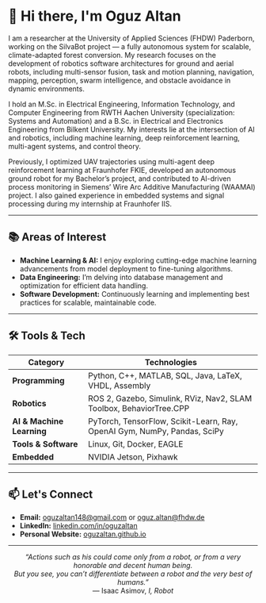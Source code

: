 # 👋 Hi there, I'm **Oguz Altan**
I am a researcher at the University of Applied Sciences (FHDW) Paderborn, working on the SilvaBot project — a fully autonomous system for scalable, climate-adapted forest conversion. My research focuses on the development of robotics software architectures for ground and aerial robots, including multi-sensor fusion, task and motion planning, navigation, mapping, perception, swarm intelligence, and obstacle avoidance in dynamic environments.

I hold an M.Sc. in Electrical Engineering, Information Technology, and Computer Engineering from RWTH Aachen University (specialization: Systems and Automation) and a B.Sc. in Electrical and Electronics Engineering from Bilkent University. My interests lie at the intersection of AI and robotics, including machine learning, deep reinforcement learning, multi-agent systems, and control theory.

Previously, I optimized UAV trajectories using multi-agent deep reinforcement learning at Fraunhofer FKIE, developed an autonomous ground robot for my Bachelor’s project, and contributed to AI-driven process monitoring in Siemens’ Wire Arc Additive Manufacturing (WAAMAI) project. I also gained experience in embedded systems and signal processing during my internship at Fraunhofer IIS.

---

## 📚 Areas of Interest

- **Machine Learning & AI:** I enjoy exploring cutting-edge machine learning advancements from model deployment to fine-tuning algorithms.
- **Data Engineering:** I’m delving into database management and optimization for efficient data handling. 
- **Software Development:** Continuously learning and implementing best practices for scalable, maintainable code.

---
  
## 🛠️ Tools & Tech

| Category         | Technologies |
|------------------|--------------|
| **Programming**    | Python, C++, MATLAB, SQL, Java, LaTeX, VHDL, Assembly |
| **Robotics**     | ROS 2, Gazebo, Simulink, RViz, Nav2, SLAM Toolbox, BehaviorTree.CPP |
| **AI & Machine Learning**      | PyTorch, TensorFlow, Scikit-Learn, Ray, OpenAI Gym, NumPy, Pandas, SciPy |
| **Tools & Software**        | Linux, Git, Docker, EAGLE |
| **Embedded**     | NVIDIA Jetson, Pixhawk |

---

## 📫 Let's Connect
- **Email:** oguzaltan148@gmail.com or oguz.altan@fhdw.de
- **LinkedIn:** [linkedin.com/in/oguzaltan](linkedin.com/in/oguzaltan)
- **Personal Website:** [oguzaltan.github.io](https://oguzaltan.github.io/) 

---

<p align="center">
  <em>“Actions such as his could come only from a robot, or from a very honorable and decent human being.<br>
  But you see, you can’t differentiate between a robot and the very best of humans.”</em><br>
  — Isaac Asimov, <em>I, Robot</em>
</p>
